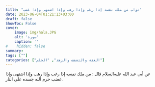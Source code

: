```yaml
---
title: "ثواب من ملك نفسه إذا رغب وإذا رهب وإذا اشتهى وإذا غضب"
date: 2023-06-04T01:21:13+03:00
draft: false
ShowToc: False
cover:
    image: img/hala.JPG
    alt: 'صورة'
    caption: ''
#    hidden: false
summary: 
tags: [""]
categories: ["العفة والتعفف والزهد", "الحلم"]
---
```

عن
أبي عبد الله عليه‌السلام قال : من ملك نفسه إذا رغب وإذا رهب وإذا اشتهى
وإذا غضب حرم الله جسده على النار.

